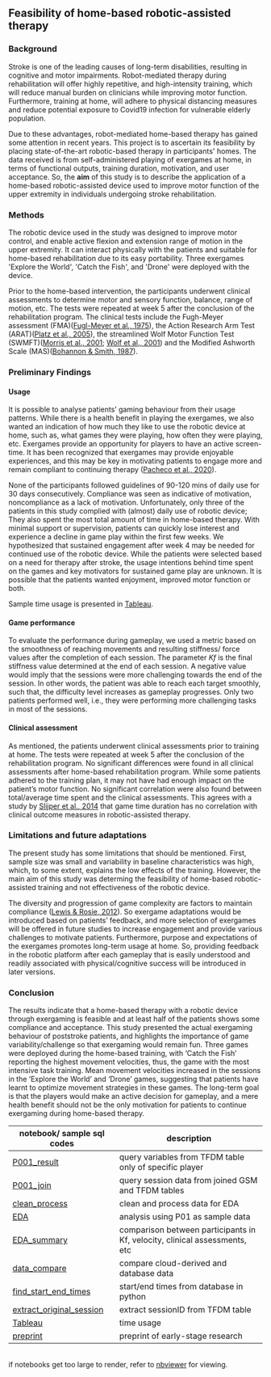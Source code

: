## Feasibility of home-based robotic-assisted therapy 

### Background
Stroke is one of the leading causes of long-term disabilities, resulting in cognitive and motor impairments. Robot-mediated therapy during rehabilitation will offer highly repetitive, and high-intensity training, which will reduce manual burden on clinicians while improving motor function. Furthermore, training at home, will adhere to physical distancing measures and reduce potential exposure to Covid19 infection for vulnerable elderly population.

Due to these advantages, robot-mediated home-based therapy has gained some attention in recent years. This project is to ascertain its feasibility by placing state-of-the-art robotic-based therapy in participants' homes. The data received is from self-administered playing of exergames at home, in terms of functional outputs, training duration, motivation, and user acceptance. So, the **aim** of this study is to describe the application of a home-based robotic-assisted device used to improve motor function of the upper extremity in individuals undergoing stroke rehabilitation. 

### Methods
The robotic device used in the study was designed to improve motor control, and enable active flexion and extension range of motion in the upper extremity. It can interact physically with the patients and suitable for home-based rehabilitation due to its easy portability. Three exergames 'Explore the World', 'Catch the Fish', and 'Drone' were deployed with the device. 

Prior to the home-based intervention, the participants underwent clinical assessments to determine motor and sensory function, balance, range of motion, etc. The tests were repeated at week 5 after the conclusion of the rehabilitation program. The clinical tests include the Fugh-Meyer assessment (FMA)([Fugl-Meyer et al., 1975](https://www.gu.se/sites/default/files/2020-11/fugl-meyer-1975-the_post-stroke-hemiplegic-patient.pdf)), the Action Research Arm Test (ARAT)([Platz et al., 2005](https://pubmed.ncbi.nlm.nih.gov/15929509/)), the streamlined Wolf Motor Function Test (SWMFT)([Morris et al., 2001](https://pubmed.ncbi.nlm.nih.gov/11387578/); [Wolf et al., 2001](https://www.ahajournals.org/doi/10.1161/01.str.32.7.1635)) and the Modified Ashworth Scale (MAS)([Bohannon & Smith, 1987](https://academic.oup.com/ptj/article-abstract/67/2/206/2728158)). 

### Preliminary Findings
#### Usage
It is possible to analyse patients’ gaming behaviour from their usage patterns. While there is a health benefit in playing the exergames, we also wanted an indication of how much they like to use the robotic device at home, such as, what games they were playing, how often they were playing, etc. Exergames provide an opportunity for players to have an active screen-time. It has been recognized that exergames may provide enjoyable experiences, and this may be key in motivating patients to engage more and remain compliant to continuing therapy ([Pacheco et al., 2020](https://www.ncbi.nlm.nih.gov/pmc/articles/PMC7368979/)). 

None of the participants followed guidelines of 90-120 mins of daily use for 30 days consecutively. Compliance was seen as indicative of motivation, noncompliance as a lack of motivation. Unfortunately, only three of the patients in this study complied with (almost) daily use of robotic device; They also spent the most total amount of time in home-based therapy. With minimal support or supervision, patients can quickly lose interest and experience a decline in game play within the first few weeks. We hypothesized that sustained engagement after week 4 may be needed for continued use of the robotic device. While the patients were selected based on a need for therapy after stroke, the usage intentions behind time spent on the games and key motivators for sustained game play are unknown. It is possible that the patients wanted enjoyment, improved motor function or both. 

Sample time usage is presented in [Tableau](https://public.tableau.com/views/chisel-usage/Dashboard12?:language=en-US&publish=yes&:display_count=n&:origin=viz_share_link).

#### Game performance 
To evaluate the performance during gameplay, we used a metric based on the smoothness of reaching movements and resulting stiffness/ force values after the completion of each session. The parameter *Kf* is the final stiffness value determined at the end of each session. A negative value would imply that the sessions were more challenging towards the end of the session. In other words, the patient was able to reach each target smoothly, such that, the difficulty level increases as gameplay progresses. Only two patients performed well, i.e., they were performing more challenging tasks in most of the sessions.  

#### Clinical assessment
As mentioned, the patients underwent clinical assessments prior to training at home. The tests were repeated at week 5 after the conclusion of the rehabilitation program. No significant differences were found in all clinical assessments after home-based rehabilitation program. While some patients adhered to the training plan, it may not have had enough impact on the patient’s motor function. No significant correlation were also found between total/average time spent and the clinical assessments. This agrees with a study by [Slijper et al., 2014](https://jneuroengrehab.biomedcentral.com/articles/10.1186/1743-0003-11-35) that game time duration has no correlation with clinical outcome measures in robotic-assisted therapy. 

### Limitations and future adaptations
The present study has some limitations that should be mentioned. First, sample size was small and variability in baseline characteristics was high, which, to some extent, explains the low effects of the training. However, the main aim of this study was determing the feasibility of home-based robotic-assisted training and not effectiveness of the robotic device.

The diversity and progression of game complexity are factors to maintain compliance ([Lewis & Rosie, 2012](https://pubmed.ncbi.nlm.nih.gov/22480353/)). So exergame adaptations would be introduced based on patients’ feedback, and more selection of exergames will be offered in future studies to increase engagement and provide various challenges to motivate patients. Furthermore, purpose and expectations of the exergames promotes long-term usage at home. So, providing feedback in the robotic platform after each gameplay that is easily understood and readily associated with physical/cognitive success will be introduced in later versions. 

### Conclusion
The results indicate that a home-based therapy with a robotic device through exergaming is feasible and at least half of the patients shows some compliance and acceptance. This study presented the actual exergaming behaviour of poststroke patients, and highlights the importance of game variability/challenge so that exergaming would remain fun. Three games were deployed during the home-based training, with ‘Catch the Fish’ reporting the highest movement velocities, thus, the game with the most intensive task training. Mean movement velocities increased in the sessions in the ‘Explore the World’ and ‘Drone’ games, suggesting that patients have learnt to optimize movement strategies in these games. The long-term goal is that the players would make an active decision for gameplay, and a mere health benefit should not be the only motivation for patients to continue exergaming during home-based therapy. 


| notebook/ sample sql codes             | description |
|-------------------------|--------------|
| [P001_result](https://github.com/doscsy12/robotic_hometherapy/blob/main/P001_result.sql)             | query variables from TFDM table only of specific player |
| [P001_join](https://github.com/doscsy12/robotic_hometherapy/blob/main/P001_join.sql)               | query session data from joined GSM and TFDM tables |
| [clean_process](https://github.com/doscsy12/robotic_hometherapy/blob/main/Clean_process.ipynb)           | clean and process data for EDA |
| [EDA](https://github.com/doscsy12/robotic_hometherapy/blob/main/EDA.ipynb)                     | analysis using P01 as sample data |
| [EDA_summary](https://github.com/doscsy12/robotic_hometherapy/blob/main/EDA_summary.ipynb)             | comparison between participants in Kf, velocity, clinical assessments, etc |
| [data_compare](https://github.com/doscsy12/robotic_hometherapy/blob/main/data_compare.ipynb)            | compare cloud-derived and database data|
| [find_start_end_times](https://github.com/doscsy12/robotic_hometherapy/blob/main/find_start_end_times.ipynb)    | start/end times from database in python  |
| [extract_original_session](https://github.com/doscsy12/robotic_hometherapy/blob/main/extract_original_session.ipynb)    | extract sessionID from TFDM table |
| [Tableau](https://public.tableau.com/views/chisel-usage/Dashboard12?:language=en-US&publish=yes&:display_count=n&:origin=viz_share_link)    | time usage  |
| [preprint](https://doi.org/10.13140/RG.2.2.11104.56323)   | preprint of early-stage research |

<br> if notebooks get too large to render, refer to [nbviewer](https://nbviewer.org/)  for viewing.


